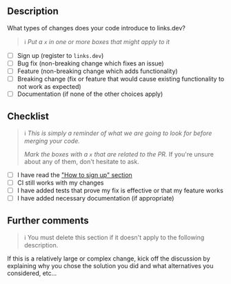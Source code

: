 ## Description 

What types of changes does your code introduce to links.dev?
> :information_source: _Put a `x` in one or more boxes that might apply to it_

- [ ] Sign up (register to `links.dev`)
- [ ] Bug fix (non-breaking change which fixes an issue)
- [ ] Feature (non-breaking change which adds functionality)
- [ ] Breaking change (fix or feature that would cause existing functionality to not work as expected)
- [ ] Documentation (if none of the other choices apply)

## Checklist

> :information_source: _This is simply a reminder of what we are going to look for before merging your code._
> 
>  _Mark the boxes with a `x` that are related to the PR._
> If you're unsure about any of them, don't hesitate to ask. 

- [ ] I have read the ["How to sign up" section](https://github.com/fatih-yavuz/links.dev#how-to-sign-up)
- [ ] CI still works with my changes
- [ ] I have added tests that prove my fix is effective or that my feature works
- [ ] I have added necessary documentation (if appropriate)

## Further comments

> :information_source: You must delete this section if it doesn't apply to the following description.

If this is a relatively large or complex change, kick off the discussion by explaining why you chose the solution you did and what alternatives you considered, etc...
